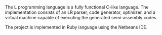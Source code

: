 The L programming language is a fully functional C-like language. The implementation consists of an LR parser, code generator, optimizer, and a virtual machine capable of executing the generated semi-assembly codes. 

The project is implemented in Ruby language using the Netbeans IDE.